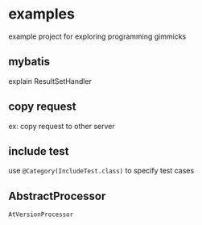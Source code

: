 # examples
example project for exploring programming gimmicks

## mybatis
explain ResultSetHandler

## copy request
ex: copy request to other server

## include test
use `@Category(IncludeTest.class)` to specify test cases

## AbstractProcessor

`AtVersionProcessor`